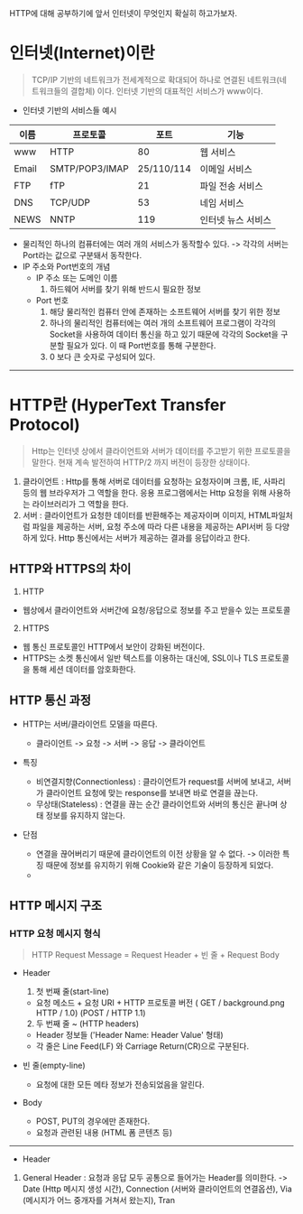 HTTP에 대해 공부하기에 앞서 인터넷이 무엇인지 확실히 하고가보자.
# 인터넷(Internet)이란
> TCP/IP 기반의 네트워크가 전세계적으로 확대되어 하나로 연결된 네트워크(네트워크들의 결합체) 이다.
> 인터넷 기반의 대표적인 서비스가 www이다.
 - 인터넷 기반의 서비스들 예시
 
|이름|프로토콜|포트|기능|
|------|---|---|---|
|www|HTTP|80|웹 서비스|
|Email|SMTP/POP3/IMAP|25/110/114|이메일 서비스|
|FTP|fTP|21|파일 전송 서비스|
|DNS|TCP/UDP|53|네임 서비스|
|NEWS|NNTP|119|인터넷 뉴스 서비스|

- 물리적인 하나의 컴퓨터에는 여러 개의 서비스가 동작할수 있다.
  -> 각각의 서버는 Port라는 값으로 구분돼서 동작한다.
- IP 주소와 Port번호의 개념
  * IP 주소 또는 도메인 이름
      1. 하드웨어 서버를 찾기 위해 반드시 필요한 정보
  * Port 번호
      1. 해당 물리적인 컴퓨터 안에 존재하는 소프트웨어 서버를 찾기 위한 정보
      2. 하나의 물리적인 컴퓨터에는 여러 개의 소프트웨어 프로그램이 각각의 Socket을 사용하여 데이터 통신을 하고 있기 때문에 각각의 Socket을 구분할 필요가 있다. 이 때 Port번호를 통해 구분한다.
      3. 0 보다 큰 숫자로 구성되어 있다.
      
-----------

# HTTP란 (HyperText Transfer Protocol)
> Http는 인터넷 상에서 클라이언트와 서버가 데이터를 주고받기 위한 프로토콜을 말한다.
> 현재 계속 발전하여 HTTP/2 까지 버전이 등장한 상태이다.

1. 클라이언트
  : Http를 통해 서버로 데이터를 요청하는 요청자이며 크롬, IE, 사파리 등의 웹 브라우저가 그 역할을 한다.
  응용 프로그램에서는 Http 요청을 위해 사용하는 라이브러리가 그 역할을 한다.
2. 서버
  : 클라이언트가 요청한 데이터를 반환해주는 제공자이며 이미지, HTML파일처럼 파일을 제공하는 서버,
  요청 주소에 따라 다른 내용을 제공하는 API서버 등 다양하게 있다. Http 통신에서는 서버가 제공하는 결과를 응답이라고 한다.
  
## HTTP와 HTTPS의 차이
1. HTTP
  - 웹상에서 클라이언트와 서버간에 요청/응답으로 정보를 주고 받을수 있는 프로토콜

2. HTTPS
  - 웹 통신 프로토콜인 HTTP에서 보안이 강화된 버전이다.
  - HTTPS는 소켓 통신에서 일반 텍스트를 이용하는 대신에, SSL이나 TLS 프로토콜을 통해 세션 데이터를 암호화한다.


## HTTP 통신 과정
* HTTP는 서버/클라이언트 모델을 따른다.
  - 클라이언트 -> 요청 -> 서버 -> 응답 -> 클라이언트
  
* 특징
  - 비연결지향(Connectionless) : 클라이언트가 request를 서버에 보내고, 서버가 클라이언트 요청에 맞는 response를 보내면 바로 연결을 끊는다.
  - 무상태(Stateless) : 연결을 끊는 순간 클라이언트와 서버의 통신은 끝나며 상태 정보를 유지하지 않는다.

* 단점
  - 연결을 끊어버리기 때문에 클라이언트의 이전 상황을 알 수 없다. -> 이러한 특징 때문에 정보를 유지하기 위해 Cookie와 같은 기술이 등장하게 되었다.
  - 
  
## HTTP 메시지 구조

### HTTP 요청 메시지 형식
> HTTP Request Message = Request Header + 빈 줄 + Request Body
* Header
  1. 첫 번째 줄(start-line)
    - 요청 메소드 + 요청 URI + HTTP 프로토콜 버전 ( GET / background.png HTTP / 1.0) (POST / HTTP 1.1)
  2. 두 번째 줄 ~ (HTTP headers)
    - Header 정보들 ('Header Name: Header Value' 형태)
    - 각 줄은 Line Feed(LF) 와 Carriage Return(CR)으로 구분된다.
 
 * 빈 줄(empty-line)
   - 요청에 대한 모든 메타 정보가 전송되었음을 알린다.

 * Body
   - POST, PUT의 경우에만 존재한다.
   - 요청과 관련된 내용 (HTML 폼 콘텐츠 등) 


------

* Header
1. General Header : 요청과 응답 모두 공통으로 들어가는 Header를 의미한다.
  -> Date (Http 메시지 생성 시간), Connection (서버와 클라이언트의 연결옵션), Via (메시지가 어느 중개자를 거쳐서 왔는지),
     Tran
